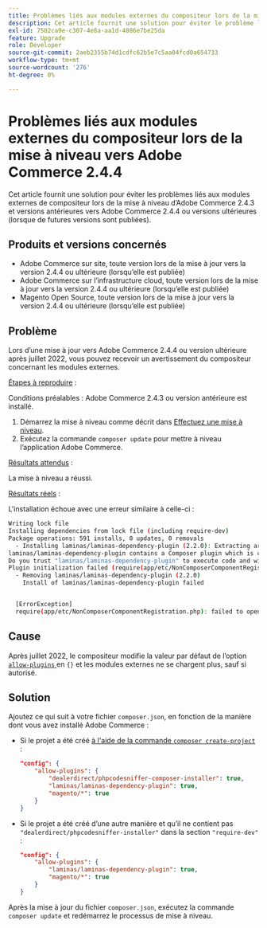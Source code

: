 ```yaml
---
title: Problèmes liés aux modules externes du compositeur lors de la mise à niveau vers Adobe Commerce 2.4.4
description: Cet article fournit une solution pour éviter le problème lié aux modules externes de compositeur lors de la mise à niveau d’Adobe Commerce 2.4.3 et versions antérieures vers Adobe Commerce 2.4.4 ou versions ultérieures (lorsque des versions ultérieures sont publiées).
exl-id: 7502ca9e-c307-4e8a-aa1d-4886e7be25da
feature: Upgrade
role: Developer
source-git-commit: 2aeb2355b74d1cdfc62b5e7c5aa04fcd0a654733
workflow-type: tm+mt
source-wordcount: '276'
ht-degree: 0%

---
```


# Problèmes liés aux modules externes du compositeur lors de la mise à niveau vers Adobe Commerce 2.4.4

Cet article fournit une solution pour éviter les problèmes liés aux modules externes de compositeur lors de la mise à niveau d’Adobe Commerce 2.4.3 et versions antérieures vers Adobe Commerce 2.4.4 ou versions ultérieures (lorsque de futures versions sont publiées).

## Produits et versions concernés

* Adobe Commerce sur site, toute version lors de la mise à jour vers la version 2.4.4 ou ultérieure (lorsqu’elle est publiée)
* Adobe Commerce sur l’infrastructure cloud, toute version lors de la mise à jour vers la version 2.4.4 ou ultérieure (lorsqu’elle est publiée)
* Magento Open Source, toute version lors de la mise à jour vers la version 2.4.4 ou ultérieure (lorsqu’elle est publiée)

## Problème

Lors d’une mise à jour vers Adobe Commerce 2.4.4 ou version ultérieure après juillet 2022, vous pouvez recevoir un avertissement du compositeur concernant les modules externes.

<u>Étapes à reproduire</u> :

Conditions préalables : Adobe Commerce 2.4.3 ou version antérieure est installé.

1. Démarrez la mise à niveau comme décrit dans [Effectuez une mise à niveau](https://experienceleague.adobe.com/docs/commerce-operations/upgrade-guide/implementation/perform-upgrade.html?lang=fr).
1. Exécutez la commande `composer update` pour mettre à niveau l’application Adobe Commerce.

<u>Résultats attendus</u> :

La mise à niveau a réussi.

<u>Résultats réels</u> :

L&#39;installation échoue avec une erreur similaire à celle-ci :

```bash
Writing lock file
Installing dependencies from lock file (including require-dev)
Package operations: 591 installs, 0 updates, 0 removals
  - Installing laminas/laminas-dependency-plugin (2.2.0): Extracting archive
laminas/laminas-dependency-plugin contains a Composer plugin which is currently not in your allow-plugins config. See https://getcomposer.org/allow-plugins
Do you trust "laminas/laminas-dependency-plugin" to execute code and wish to enable it now? (writes "allow-plugins" to composer.json) [y,n,d,?] y
Plugin initialization failed (require(app/etc/NonComposerComponentRegistration.php): failed to open stream: No such file or directory), uninstalling plugin
  - Removing laminas/laminas-dependency-plugin (2.2.0)
    Install of laminas/laminas-dependency-plugin failed


  [ErrorException]
  require(app/etc/NonComposerComponentRegistration.php): failed to open stream: No such file or directory
```

## Cause

Après juillet 2022, le compositeur modifie la valeur par défaut de l’option [`allow-plugins` ](https://getcomposer.org/doc/06-config.md#allow-plugins) en `{}` et les modules externes ne se chargent plus, sauf si autorisé.

## Solution

Ajoutez ce qui suit à votre fichier `composer.json`, en fonction de la manière dont vous avez installé Adobe Commerce :

* Si le projet a été créé [à l&#39;aide de la commande `composer create-project`](https://experienceleague.adobe.com/fr/docs/commerce-operations/installation-guide/composer#get-the-metapackage) :

  ```json
  "config": {
      "allow-plugins": {
          "dealerdirect/phpcodesniffer-composer-installer": true,
          "laminas/laminas-dependency-plugin": true,
          "magento/*": true
      }
  }
  ```

* Si le projet a été créé d’une autre manière et qu’il ne contient pas `"dealerdirect/phpcodesniffer-installer"` dans la section `"require-dev"` :

  ```json
  "config": {
      "allow-plugins": {
          "laminas/laminas-dependency-plugin": true,
          "magento/*": true
      }
  }
  ```

Après la mise à jour du fichier `composer.json`, exécutez la commande `composer update` et redémarrez le processus de mise à niveau.
